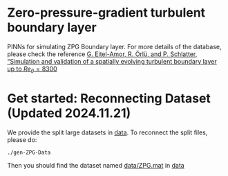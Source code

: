 # Zero-pressure-gradient turbulent boundary layer 
PINNs for simulating ZPG Boundary layer.
For more details of the database, please check the reference [G. Eitel-Amor, R. Örlü, and P. Schlatter, “Simulation and validation of a spatially evolving turbulent boundary layer up to $Re_{\theta} = 8300$](https://doi.org/10.1016/j.ijheatfluidflow.2014.02.006)

# Get started: Reconnecting Dataset (Updated 2024.11.21)
We provide the split large datasets in [data](./data/). To reconnect the split files, please do: 

    ./gen-ZPG-Data

Then you should find the dataset named [data/ZPG.mat](./data/ZPG.mat) in [data](./data/)

